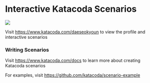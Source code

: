 # Interactive Katacoda Scenarios

[![](http://shields.katacoda.com/katacoda/daeseokyoun/count.svg)](https://www.katacoda.com/daeseokyoun "Get your profile on Katacoda.com")

Visit https://www.katacoda.com/daeseokyoun to view the profile and interactive scenarios

### Writing Scenarios
Visit https://www.katacoda.com/docs to learn more about creating Katacoda scenarios

For examples, visit https://github.com/katacoda/scenario-example
